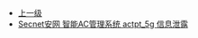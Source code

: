 * [上一级](docs/wy876_poc/)
* [Secnet安网 智能AC管理系统 actpt_5g 信息泄露](docs/wy876_poc/Secnet%E5%AE%89%E7%BD%91%E6%99%BA%E8%83%BDAC%E7%AE%A1%E7%90%86%E7%B3%BB%E7%BB%9F/Secnet%E5%AE%89%E7%BD%91%20%E6%99%BA%E8%83%BDAC%E7%AE%A1%E7%90%86%E7%B3%BB%E7%BB%9F%20actpt_5g%20%E4%BF%A1%E6%81%AF%E6%B3%84%E9%9C%B2.md)
